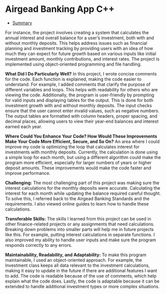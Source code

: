 # Airgead Banking App C++

- [Summary](#Summary)

For instance, the project involves creating a system that calculates the annual interest and overall balance for a user’s investment, both with and without monthly deposits. This helps address issues such as financial planning and investment tracking by providing users with an idea of how much they can expect for future growth based on various inputs like initial investment amount, monthly contributions, and interest rates. The project is implemented using object-oriented programming and file handling.

**What Did I Do Particularly Well?**
In this project, I wrote concise comments for the code. Each function is explained, making the code easier to understand. For example, I added comments that clarify the purpose of different variables and loops. This helps with readability for others who are viewing the code. Additionally, the program is user-friendly by prompting for valid inputs and displaying tables for the output. This is done for both investment growth with and without monthly deposits. The input checks ensure that the user cannot enter invalid values, such as negative numbers. The output tables are formatted with column headers, proper spacing, and decimal places, allowing users to view their year-end balances and interest earned each year.

**Where Could You Enhance Your Code? How Would These Improvements Make Your Code More Efficient, Secure, and So On?**
An area where I could improve my code is optimizing the loop that calculates interest for investments with monthly deposits. Currently, the calculation is done using a simple loop for each month, but using a different algorithm could make the program more efficient, especially for larger numbers of years or higher deposit amounts. These improvements would make the code faster and improve performance.

**Challenging:**
The most challenging part of this project was making sure the interest calculations for the monthly deposits were accurate. Calculating the interest for each month while updating the balance required careful thought. To solve this, I referred back to the Airgead Banking Standards and the requirements. I also viewed online guides to learn how to handle these calculations.

**Transferable Skills:**
The skills I learned from this project can be used in other finance-related projects or any assignments that need calculations. Breaking down problems into smaller parts will help me in future projects like this. For example, putting interest calculations in separate functions. I also improved my ability to handle user inputs and make sure the program responds correctly to any errors.

**Maintainability, Readability, and Adaptability:**
To make this program maintainable, I used an object-oriented approach. For example, the Investment class keeps all data relevant to the investment calculations, making it easy to update in the future if there are additional features I want to add. The code is readable because of the use of comments, which help explain what the code does. Lastly, the code is adaptable because it can be extended to handle additional investment types or more complex situations.
